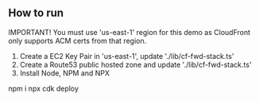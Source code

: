 ## How to run

IMPORTANT! You must use 'us-east-1' region for this demo as CloudFront only supports ACM certs from that region.

1. Create a EC2 Key Pair in 'us-east-1', update './lib/cf-fwd-stack.ts'
2. Create a Route53 public hosted zone and update './lib/cf-fwd-stack.ts'
3. Install Node, NPM and NPX

npm i
npx cdk deploy

